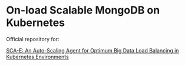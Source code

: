 # On-load Scalable MongoDB on Kubernetes

Official repository for:

[SCA-E: An Auto-Scaling Agent for Optimum Big Data Load Balancing in Kubernetes Environments](https://ieeexplore.ieee.org/abstract/document/9832990)
